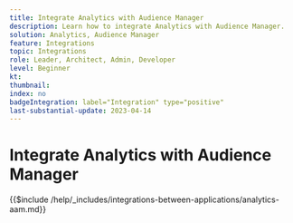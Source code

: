 ```yaml
---
title: Integrate Analytics with Audience Manager
description: Learn how to integrate Analytics with Audience Manager. 
solution: Analytics, Audience Manager
feature: Integrations
topic: Integrations
role: Leader, Architect, Admin, Developer
level: Beginner
kt:
thumbnail:
index: no
badgeIntegration: label="Integration" type="positive"
last-substantial-update: 2023-04-14
---
```


# Integrate Analytics with Audience Manager

{{$include /help/_includes/integrations-between-applications/analytics-aam.md}}
